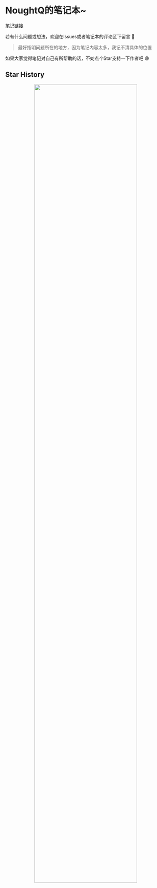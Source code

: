 # NoughtQ的笔记本~

[笔记链接](https://note.noughtq.top)

若有什么问题或想法，欢迎在Issues或者笔记本的评论区下留言 :tada:
>最好指明问题所在的地方，因为笔记内容太多，我记不清具体的位置

如果大家觉得笔记对自己有所帮助的话，不妨点个Star支持一下作者吧 :smile:

## Star History

<div style="text-align: center">
  <img src="https://api.star-history.com/svg?repos=noughtq/notebook&type=Date)](https://star-history.com/#noughtq/notebook&Date" width=80%>
</div>
